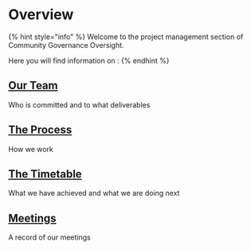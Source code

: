 # Overview

{% hint style="info" %}
Welcome to the project management section of Community Governance Oversight.&#x20;

Here you will find information on :&#x20;
{% endhint %}

## [Our Team](https://quality-assurance-dao.gitbook.io/community-governance-oversight/project/team)

Who is committed and to what deliverables

## [The Process](https://quality-assurance-dao.gitbook.io/community-governance-oversight/project/process)

How we work

## [The Timetable](https://quality-assurance-dao.gitbook.io/community-governance-oversight/project/timetable)

What we have achieved and what we are doing next

## [Meetings](https://quality-assurance-dao.gitbook.io/community-governance-oversight/project/meetings)

A record of our meetings

